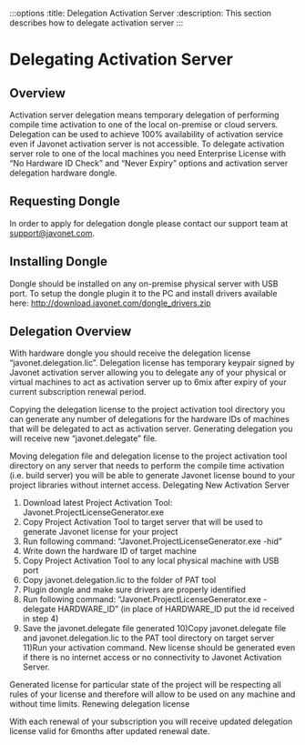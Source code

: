 :::options
:title: Delegation Activation Server
:description: This section describes how to delegate activation server
:::

# Delegating Activation Server

## Overview
Activation server delegation means temporary delegation of performing compile time activation to one of the local on-premise or cloud servers. Delegation can be used to achieve 100% availability of activation service even if Javonet activation server is not accessible. To delegate activation server role to one of the local machines you need Enterprise License with “No Hardware ID Check” and “Never Expiry” options and activation server delegation hardware dongle.

## Requesting Dongle
In order to apply for delegation dongle please contact our support team at support@javonet.com.

## Installing Dongle
Dongle should be installed on any on-premise physical server with USB port. To setup the dongle plugin it to the PC and install drivers available here: http://download.javonet.com/dongle_drivers.zip

## Delegation Overview
With hardware dongle you should receive the delegation license “javonet.delegation.lic”. Delegation license has temporary keypair signed by Javonet activation server allowing you to delegate any of your physical or virtual machines to act as activation server up to 6mix after expiry of your current subscription renewal period.

Copying the delegation license to the project activation tool directory you can generate any number of delegations for the hardware IDs of machines that will be delegated to act as activation server. Generating delegation you will receive new “javonet.delegate” file.

Moving delegation file and delegation license to the project activation tool directory on any server that needs to perform the compile time activation (i.e. build server) you will be able to generate Javonet license bound to your project libraries without internet access.
Delegating New Activation Server

1) Download latest Project Activation Tool: Javonet.ProjectLicenseGenerator.exe
2) Copy Project Activation Tool to target server that will be used to generate Javonet license for your project
3) Run following command: “Javonet.ProjectLicenseGenerator.exe -hid”
4) Write down the hardware ID of target machine
5) Copy Project Activation Tool to any local physical machine with USB port
6) Copy javonet.delegation.lic to the folder of PAT tool
7) Plugin dongle and make sure drivers are properly identified
8) Run following command: “Javonet.ProjectLicenseGenerator.exe -delegate HARDWARE_ID” (in place of HARDWARE_ID put the id received in step 4)
9) Save the javonet.delegate file generated
10)Copy javonet.delegate file and javonet.delegation.lic to the PAT tool directory on target server
11)Run your activation command. New license should be generated even if there is no internet access or no connectivity to Javonet Activation Server.

Generated license for particular state of the project will be respecting all rules of your license and therefore will allow to be used on any machine and without time limits.
Renewing delegation license

With each renewal of your subscription you will receive updated delegation license valid for 6months after updated renewal date.